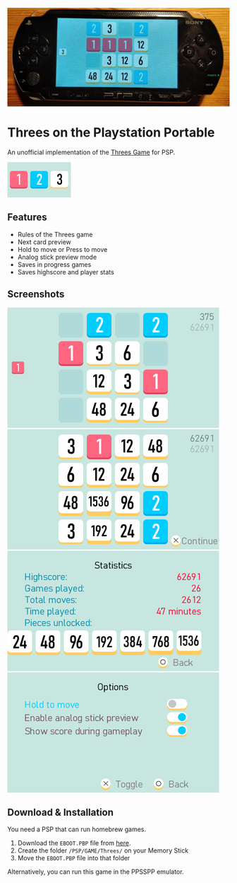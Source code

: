 ![](screenshots/photo.jpg)

# Threes on the Playstation Portable

An unofficial implementation of the [Threes Game](http://playthrees.com/) for PSP.

![](img/ICON0.PNG)

## Features

- Rules of the Threes game
- Next card preview
- Hold to move or Press to move
- Analog stick preview mode
- Saves in progress games
- Saves highscore and player stats

## Screenshots

![](screenshots/screenshot0.png)
![](screenshots/screenshot1.png)
![](screenshots/screenshot2.png)
![](screenshots/screenshot3.png)

## Download & Installation

You need a PSP that can run homebrew games.

1. Download the `EBOOT.PBP` file from [here](https://github.com/marian42/threes-psp/releases/latest/).
2. Create the folder `/PSP/GAME/Threes/` on your Memory Stick
3. Move the `EBOOT.PBP` file into that folder

Alternatively, you can run this game in the PPSSPP emulator.